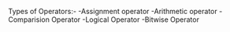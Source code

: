 Types of Operators:-
-Assignment operator
-Arithmetic operator
-Comparision Operator
-Logical Operator
-Bitwise Operator


